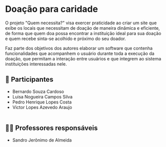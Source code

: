 # Doação para caridade

O projeto "Quem necessita?" visa exercer praticidade ao criar um site que exibe os locais que necessitam de doação de maneira dinâmica e eficiente, de forma que quem doa possa encontrar a instituição ideal para sua doação e quem recebe sinta-se acolhido e próximo do seu doador.

Faz parte dos objetivos dos autores elaborar um software que contenha funcionalidades que acompanhem o usuário durante toda a execução da doação, que permitam a interação entre usuários e que integrem ao sistema instituições interessadas nele.

## 👥 Participantes

- Bernardo Souza Cardoso
- Luisa Nogueira Campos Silva
- Pedro Henrique Lopes Costa
- Victor Lopes Azevedo Araujo
<br></br>

## 👨‍🏫 Professores responsáveis

* Sandro Jerônimo de Almeida
<br></br>
